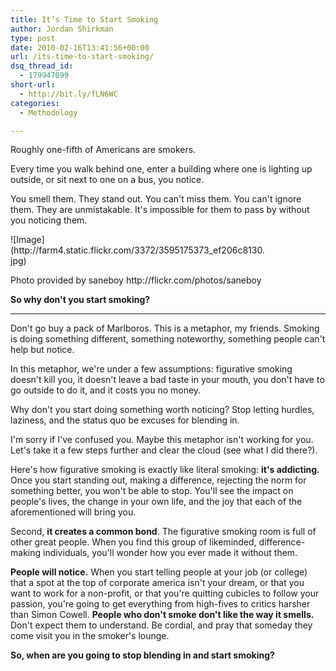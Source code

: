 ```yaml
---
title: It’s Time to Start Smoking
author: Jordan Shirkman
type: post
date: 2010-02-16T13:41:56+00:00
url: /its-time-to-start-smoking/
dsq_thread_id:
  - 179947099
short-url:
  - http://bit.ly/fLN6WC
categories:
  - Methodology

---
```

Roughly one-fifth of Americans are smokers.

Every time you walk behind one, enter a building where one is lighting up outside, or sit next to one on a bus, you notice.

You smell them. They stand out. You can't miss them. You can't ignore them. They are unmistakable. It's impossible for them to pass by without you noticing them.

<div style="width: 410px" class="wp-caption aligncenter">
  ![Image](http://farm4.static.flickr.com/3372/3595175373_ef206c8130.jpg)
  
  <p class="wp-caption-text">
    Photo provided by saneboy http://flickr.com/photos/saneboy
  </p>
</div>

**So why don't you start smoking?**

 ****

Don't go buy a pack of Marlboros. This is a metaphor, my friends. Smoking is doing something different, something noteworthy, something people can't help but notice.

In this metaphor, we're under a few assumptions: figurative smoking doesn't kill you, it doesn't leave a bad taste in your mouth, you don't have to go outside to do it, and it costs you no money.

Why don't you start doing something worth noticing? Stop letting hurdles, laziness, and the status quo be excuses for blending in.

I'm sorry if I've confused you. Maybe this metaphor isn't working for you. Let's take it a few steps further and clear the cloud (see what I did there?).

Here's how figurative smoking is exactly like literal smoking: **it's addicting.** Once you start standing out, making a difference, rejecting the norm for something better, you won't be able to stop. You'll see the impact on people's lives, the change in your own life, and the joy that each of the aforementioned will bring you.

Second, **it creates a common bond**. The figurative smoking room is full of other great people. When you find this group of likeminded, difference-making individuals, you'll wonder how you ever made it without them.

**People will notice.** When you start telling people at your job (or college) that a spot at the top of corporate america isn't your dream, or that you want to work for a non-profit, or that you're quitting cubicles to follow your passion, you're going to get everything from high-fives to critics harsher than Simon Cowell. **People who don't smoke don't like the way it smells.** Don't expect them to understand. Be cordial, and pray that someday they come visit you in the smoker's lounge.

**So, when are you going to stop blending in and start smoking?**
